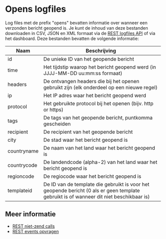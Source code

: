 # Opens logfiles

Log files met de prefix "opens" bevatten informatie over wanneer een verzonden
bericht geopend is. Je kunt de inhoud van deze bestanden downloaden in
CSV, JSON en XML formaat via de [REST logfiles API](rest-logfiles) of via
het dashboard. Deze bestanden bevatten de volgende informatie:

| Naam        | Beschrijving                                                                                                                            |
| ----------- | --------------------------------------------------------------------------------------------------------------------------------------- |
| id          | De unieke ID van het geopende bericht                                                                                                   |
| time        | Het tijdstip waarop het bericht geopend werd  (in JJJJ-MM-DD uu:mm:ss formaat)                                                          |
| headers     | De ontvangen headers die bij het openen gebruikt zijn (elk onderdeel op een nieuwe regel)                                               |
| ip          | Het IP adres waar het bericht geopend werd                                                                                              |
| protocol    | Het gebruikte protocol bij het openen (bijv. http or https)                                                                             |
| tags        | De tags van het geopende bericht, puntkomma gescheiden                                                                                  |
| recipient   | De recipient van het geopende bericht                                                                                                   |
| city        | De stad waar het bericht geopend is                                                                                                     |
| countryname | De naam van het land waar het bericht geopend is                                                                                        |
| countrycode | De landendcode (alpha-2) van het land waar het bericht geopend is                                                                       |
| regioncode  | De regiocode waar het bericht geopend is                                                                                                |
| templateid  | De ID van de template die gebruikt is voor het geopende bericht (0 als er geen template gebruikt is of wanneer dit niet beschikbaar is) |


## Meer informatie

* [REST niet-zend calls](./rest-other-calls)
* [REST events opvragen](./rest-events)
